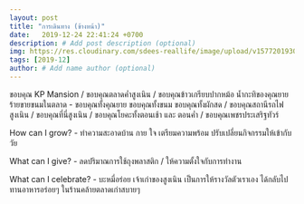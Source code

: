 ```yaml
---
layout: post
title: "การเดินทาง (ข้างหน้า)"
date:   2019-12-24 22:41:24 +0700
description: # Add post description (optional)
img: https://res.cloudinary.com/sdees-reallife/image/upload/v1577201930/line_1577194779792.jpg # Add image post (optional)
tags: [2019-12]
author: # Add name author (optional)
---
```

ขอบคุณ KP Mansion / ขอบคุณตลาดค่ำสูงเนิน / ขอบคุณข้าวเกรียบปากหม้อ น้ำกะทิของคุณยายร้ายขายขนมในตลาด - ขอบคุณทั้งคุณยาย ขอบคุณทั้งขนม ขอบคุณทั้งผักสด / ขอบคุณสถานีรถไฟสูงเนิน / ขอบคุณที่นี่สูงเนิน / ขอบคุณโยคะทั้งตอนเช้า และ ตอนค่ำ / ขอบคุณเพชรประเสริฐทัวร์

<i class="fa fa-child" style="color:plum"></i>

How can I grow? - ทำความสะอาดบ้าน กาย ใจ เตรียมความพร้อม ปรับเปลี่ยนกิจกรรมให้เข้ากับวัย

What can I give? - ลดปริมาณการใช้ถุงพลาสติก / ให้ความตั้งใจกับการทำงาน

What can I celebrate? - บะหมี่อร่อย เจ้าเก่าของสูงเนิน เป็นการให้รางวัลตัวเราเอง ได้กลับไปทานอาหารอร่อยๆ ในร้านคล้ายตลาดเก่าสบายๆ
